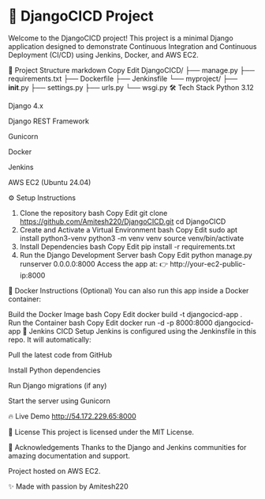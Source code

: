 # 🚀 DjangoCICD Project
Welcome to the DjangoCICD project!
This project is a minimal Django application designed to demonstrate Continuous Integration and Continuous Deployment (CI/CD) using Jenkins, Docker, and AWS EC2.

📂 Project Structure
markdown
Copy
Edit
DjangoCICD/
├── manage.py
├── requirements.txt
├── Dockerfile
├── Jenkinsfile
└── myproject/
    ├── __init__.py
    ├── settings.py
    ├── urls.py
    └── wsgi.py
🛠 Tech Stack
Python 3.12

Django 4.x

Django REST Framework

Gunicorn

Docker

Jenkins

AWS EC2 (Ubuntu 24.04)

⚙️ Setup Instructions
1. Clone the repository
bash
Copy
Edit
git clone https://github.com/Amitesh220/DjangoCICD.git
cd DjangoCICD
2. Create and Activate a Virtual Environment
bash
Copy
Edit
sudo apt install python3-venv
python3 -m venv venv
source venv/bin/activate
3. Install Dependencies
bash
Copy
Edit
pip install -r requirements.txt
4. Run the Django Development Server
bash
Copy
Edit
python manage.py runserver 0.0.0.0:8000
Access the app at:
👉 http://your-ec2-public-ip:8000

🐳 Docker Instructions (Optional)
You can also run this app inside a Docker container:

Build the Docker Image
bash
Copy
Edit
docker build -t djangocicd-app .
Run the Container
bash
Copy
Edit
docker run -d -p 8000:8000 djangocicd-app
🔧 Jenkins CICD Setup
Jenkins is configured using the Jenkinsfile in this repo.
It will automatically:

Pull the latest code from GitHub

Install Python dependencies

Run Django migrations (if any)

Start the server using Gunicorn

🔥 Live Demo
http://54.172.229.65:8000

📜 License
This project is licensed under the MIT License.

🙌 Acknowledgements
Thanks to the Django and Jenkins communities for amazing documentation and support.

Project hosted on AWS EC2.

✨ Made with passion by Amitesh220
